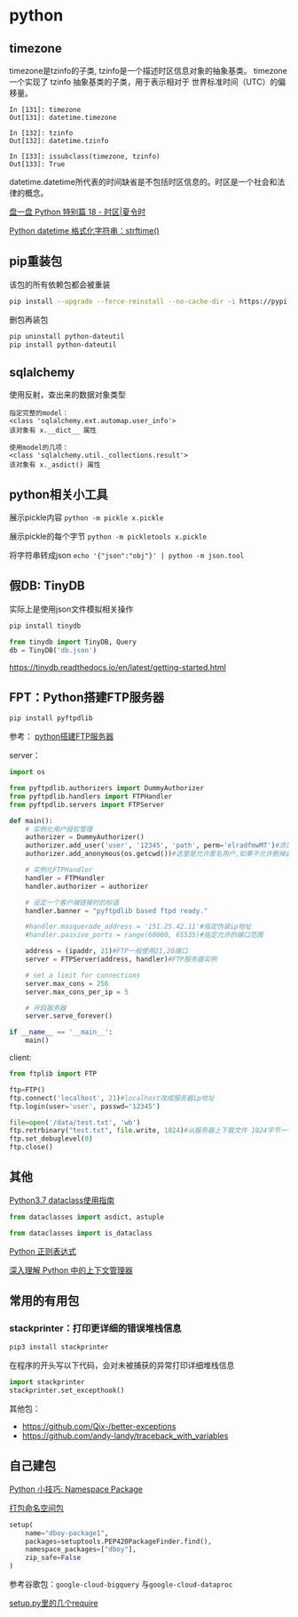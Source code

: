 



# python



## timezone

timezone是tzinfo的子类, tzinfo是一个描述时区信息对象的抽象基类。
timezone 一个实现了 tzinfo 抽象基类的子类，用于表示相对于 世界标准时间（UTC）的偏移量。

```
In [131]: timezone
Out[131]: datetime.timezone

In [132]: tzinfo
Out[132]: datetime.tzinfo

In [133]: issubclass(timezone, tzinfo)
Out[133]: True
```

datetime.datetime所代表的时间缺省是不包括时区信息的。时区是一个社会和法律的概念。

[盘一盘 Python 特别篇 18 - 时区|夏令时](https://cloud.tencent.com/developer/article/1655617)



[Python datetime 格式化字符串：strftime()](https://www.cnblogs.com/fwl8888/p/9635505.html)



## pip重装包

该包的所有依赖包都会被重装
```bash
pip install --upgrade --force-reinstall --no-cache-dir -i https://pypi.tuna.tsinghua.edu.cn/simple python-dateutil
```



删包再装包

```bash
pip uninstall python-dateutil
pip install python-dateutil
```



## sqlalchemy

使用反射，查出来的数据对象类型

```
指定完整的model：
<class 'sqlalchemy.ext.automap.user_info'>
该对象有 x.__dict__ 属性

使用model的几项：
<class 'sqlalchemy.util._collections.result'>
该对象有 x._asdict() 属性
```







## python相关小工具



展示pickle内容
`python -m pickle x.pickle`

展示pickle的每个字节
`python -m pickletools x.pickle`

将字符串转成json
`echo '{"json":"obj"}' | python -m json.tool`



## 假DB: TinyDB

实际上是使用json文件模拟相关操作

```bash
pip install tinydb
```



```python
from tinydb import TinyDB, Query
db = TinyDB('db.json')
```

https://tinydb.readthedocs.io/en/latest/getting-started.html



## FPT：Python搭建FTP服务器

```bash
pip install pyftpdlib
```



参考： [python搭建FTP服务器](https://cloud.tencent.com/developer/article/1569297)

server：

```python
import os

from pyftpdlib.authorizers import DummyAuthorizer
from pyftpdlib.handlers import FTPHandler
from pyftpdlib.servers import FTPServer

def main():
    # 实例化用户授权管理
    authorizer = DummyAuthorizer()
    authorizer.add_user('user', '12345', 'path', perm='elradfmwMT')#添加用户 参数:username,password,允许的路径,权限
    authorizer.add_anonymous(os.getcwd())#这里是允许匿名用户,如果不允许删掉此行即可

    # 实例化FTPHandler
    handler = FTPHandler
    handler.authorizer = authorizer

    # 设定一个客户端链接时的标语
    handler.banner = "pyftpdlib based ftpd ready."

    #handler.masquerade_address = '151.25.42.11'#指定伪装ip地址
    #handler.passive_ports = range(60000, 65535)#指定允许的端口范围

    address = (ipaddr, 21)#FTP一般使用21,20端口
    server = FTPServer(address, handler)#FTP服务器实例

    # set a limit for connections
    server.max_cons = 256
    server.max_cons_per_ip = 5

    # 开启服务器
    server.serve_forever()

if __name__ == '__main__':
    main()
```



client:

```python
from ftplib import FTP

ftp=FTP()
ftp.connect('localhost', 21)#localhost改成服务器ip地址
ftp.login(user='user', passwd='12345')

file=open('/data/test.txt', 'wb')
ftp.retrbinary("test.txt", file.write, 1024)#从服务器上下载文件 1024字节一个块
ftp.set_debuglevel(0)
ftp.close()
```



## 其他

[Python3.7 dataclass使用指南](https://www.cnblogs.com/apocelipes/p/10284346.html)



```python
from dataclasses import asdict, astuple

from dataclasses import is_dataclass
```



[Python 正则表达式](https://www.runoob.com/python/python-reg-expressions.html)



[深入理解 Python 中的上下文管理器](https://www.cnblogs.com/wongbingming/p/10519553.html)







## 常用的有用包

### stackprinter：打印更详细的错误堆栈信息

```bash
pip3 install stackprinter
```



在程序的开头写以下代码，会对未被捕获的异常打印详细堆栈信息

```python
import stackprinter
stackprinter.set_excepthook()
```

其他包：

* https://github.com/Qix-/better-exceptions
* https://github.com/andy-landy/traceback_with_variables





## 自己建包

[Python 小技巧: Namespace Package](https://dboyliao.medium.com/python-%E5%B0%8F%E6%8A%80%E5%B7%A7-namespace-package-9587368e5329)

[打包命名空间包](https://www.osgeo.cn/python-packaging/guides/packaging-namespace-packages.html)

```python
setup(
    name="dboy-package1",
    packages=setuptools.PEP420PackageFinder.find(),
    namespace_packages=["dboy"],
    zip_safe=False
)
```

参考谷歌包：`google-cloud-bigquery` 与`google-cloud-dataproc`

[setup.py里的几个require](https://note.qidong.name/2018/01/python-setup-requires/)
